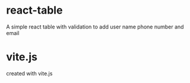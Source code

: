 # react-table
A simple react table with validation to add user name phone number and email

# vite.js
created with vite.js

